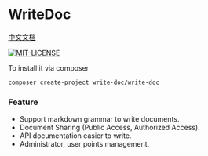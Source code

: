 # WriteDoc

[中文文档](./README.md)

[![MIT-LICENSE](https://img.shields.io/apm/l/vim-mode.svg)](./LICENSE)

To install it via composer
```
composer create-project write-doc/write-doc
```

### Feature
* Support markdown grammar to write documents.
* Document Sharing (Public Access, Authorized Access).
* API documentation easier to write. 
* Administrator, user points management.


